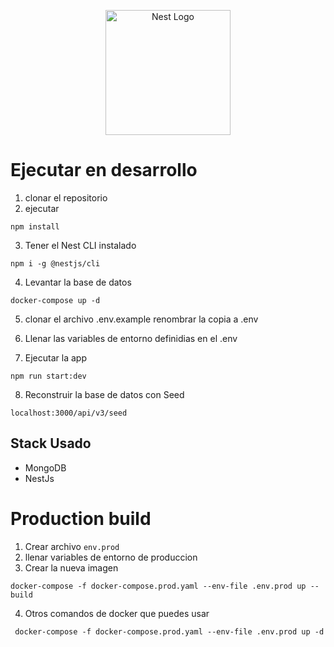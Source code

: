 <p align="center">
  <a href="http://nestjs.com/" target="blank"><img src="https://nestjs.com/img/logo-small.svg" width="200" alt="Nest Logo" /></a>
</p>

# Ejecutar en desarrollo

1. clonar el repositorio
2. ejecutar

```
npm install
```

3. Tener el Nest CLI instalado

```
npm i -g @nestjs/cli
```

4. Levantar la base de datos

```
docker-compose up -d
```

5. clonar el archivo .env.example renombrar la copia a .env

6. Llenar las variables de entorno definidias en el .env

7. Ejecutar la app

```
npm run start:dev
```

8. Reconstruir la base de datos con Seed

```
localhost:3000/api/v3/seed
```

## Stack Usado

- MongoDB
- NestJs

# Production build

1. Crear archivo `env.prod`
2. llenar variables de entorno de produccion
3. Crear la nueva imagen

```
docker-compose -f docker-compose.prod.yaml --env-file .env.prod up --build
```


4. Otros comandos de docker que puedes usar

```
 docker-compose -f docker-compose.prod.yaml --env-file .env.prod up -d 
```